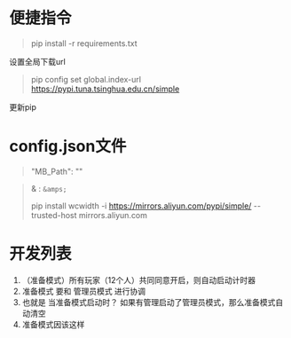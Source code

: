 # 便捷指令

>pip install -r requirements.txt
> 
> 

设置全局下载url

> pip config set global.index-url https://pypi.tuna.tsinghua.edu.cn/simple

更新pip

# config.json文件
> "MB_Path": ""

> & : `&amps;`
> 
>  pip install wcwidth -i https://mirrors.aliyun.com/pypi/simple/ --trusted-host mirrors.aliyun.com
> 

# 开发列表

1. （准备模式）所有玩家（12个人）共同同意开启，则自动启动计时器
2. 准备模式 要和 管理员模式 进行协调
3. 也就是 当准备模式启动时？ 如果有管理启动了管理员模式，那么准备模式自动清空
4. 准备模式因该这样